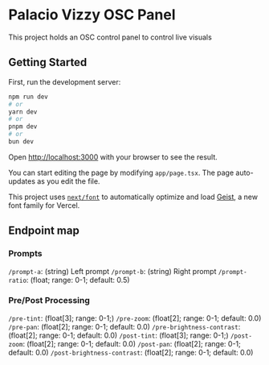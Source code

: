 # Palacio Vizzy OSC Panel

This project holds an OSC control panel to control live visuals

## Getting Started

First, run the development server:

```bash
npm run dev
# or
yarn dev
# or
pnpm dev
# or
bun dev
```

Open [http://localhost:3000](http://localhost:3000) with your browser to see the result.

You can start editing the page by modifying `app/page.tsx`. The page auto-updates as you edit the file.

This project uses [`next/font`](https://nextjs.org/docs/app/building-your-application/optimizing/fonts) to automatically optimize and load [Geist](https://vercel.com/font), a new font family for Vercel.

## Endpoint map

### Prompts
`/prompt-a`: (string) Left prompt 
`/prompt-b`: (string) Right prompt
`/prompt-ratio`: (float; range: 0-1; default: 0.5)


### Pre/Post Processing
`/pre-tint`: (float[3]; range: 0-1;)
`/pre-zoom`: (float[2]; range: 0-1; default: 0.0)
`/pre-pan`: (float[2]; range: 0-1; default: 0.0)
`/pre-brightness-contrast`: (float[2]; range: 0-1; default: 0.0)
`/post-tint`: (float[3]; range: 0-1;)
`/post-zoom`: (float[2]; range: 0-1; default: 0.0)
`/post-pan`: (float[2]; range: 0-1; default: 0.0)
`/post-brightness-contrast`: (float[2]; range: 0-1; default: 0.0)
